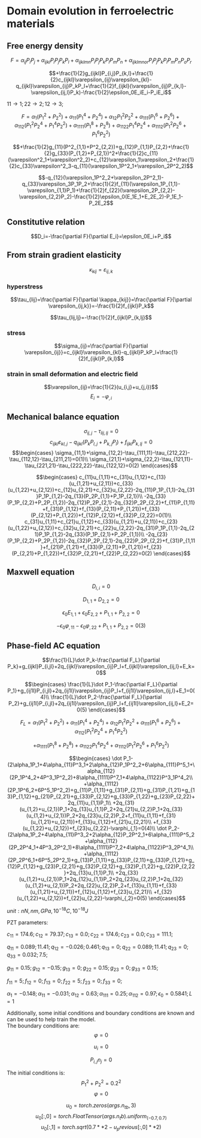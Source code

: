 # Domain evolution in ferroelectric materials
## Free energy density

$$F=\alpha_{ij}P_iP_j+\alpha_{ijkl}P_iP_jP_kP_l+\alpha_{ijklmn}P_iP_jP_kP_lP_mP_n+\alpha_{ijklmnor}P_iP_jP_kP_lP_mP_nP_oP_r$$

$$+\frac{1}{2}g_{ijkl}P_{i,j}P_{k,l}+\frac{1}{2}c_{ijkl}\varepsilon_{ij}\varepsilon_{kl}-q_{ijkl}\varepsilon_{ij}P_kP_l+\frac{1}{2}f_{ijkl}(\varepsilon_{ij}P_{k,l}-\varepsilon_{ij,l}P_k)-\frac{1}{2}\epsilon_0E_iE_i-P_iE_i$$

$11\to 1;22\to 2;12\to 3;$

$$F=\alpha_1(P^2_1+P^2_2)+\alpha_{11}(P^4_1+P^4_2)+\alpha_{12}P^2_1P^2_2+\alpha_{111}(P^6_1+P^6_2)+\alpha_{112}(P^2_1P^4_2+P^4_1P^2_2)+\alpha_{1111}(P^8_1+P^8_2)+\alpha_{1122}P^4_1P^4_2+\alpha_{1112}(P^2_1P^6_2+P^6_1P^2_2)$$

$$+\frac{1}{2}g_{11}(P^2_{1,1}+P^2_{2,2})+g_{12}P_{1,1}P_{2,2}+\frac{1}{2}g_{33}(P_{1,2}+P_{2,1})^2+\frac{1}{2}c_{11}(\varepsilon^2_1+\varepsilon^2_2)+c_{12}\varepsilon_1\varepsilon_2+\frac{1}{2}c_{33}\varepsilon^2_3-q_{11}(\varepsilon_1P^2_1+\varepsilon_2P^2_2)$$

$$-q_{12}(\varepsilon_1P^2_2+\varepsilon_2P^2_1)-q_{33}\varepsilon_3P_1P_2+\frac{1}{2}f_{11}(\varepsilon_1P_{1,1}-\varepsilon_{1,1}P_1)+\frac{1}{2}f_{22}(\varepsilon_2P_{2,2}-\varepsilon_{2,2}P_2)-\frac{1}{2}\epsilon_0(E_1E_1+E_2E_2)-P_1E_1-P_2E_2$$

## Constitutive relation

$$D_i=-\frac{\partial F}{\partial E_i}=\epsilon_0E_i+P_i$$

## From strain gradient elasticity

$$\kappa_{kij}=\varepsilon_{ij,k}$$

### hyperstress
$$\tau_{lij}=\frac{\partial F}{\partial \kappa_{kij}}=\frac{\partial F}{\partial \varepsilon_{ij,k}}=-\frac{1}{2}f_{ijkl}P_k$$

$$\tau_{lij,lj}=-\frac{1}{2}f_{ijkl}P_{k,lj}$$

### stress
$$\sigma_{ij}=\frac{\partial F}{\partial \varepsilon_{ij}}=c_{ijkl}\varepsilon_{kl}-q_{ijkl}P_kP_l+\frac{1}{2}f_{ijkl}P_{k,l}$$

### strain in small deformation and electric field
$$\varepsilon_{ij}=\frac{1}{2}(u_{i,j}+u_{j,i})$$
$$E_i=-\varphi_{,i}$$

## Mechanical balance equation

$$\sigma_{ij,j}-\tau_{lij,lj}=0$$
$$c_{ijkl}\varepsilon_{kl,j}-q_{ijkl}(P_kP_{l,j}+P_{k,j}P_l)+f_{ijkl}P_{k,lj}=0$$
$$\begin{cases}
\sigma_{11,1}+\sigma_{12,2}-\tau_{111,11}-\tau_{212,22}-\tau_{112,12}-\tau_{211,21}=0(1)\\
\sigma_{21,1}+\sigma_{22,2}-\tau_{121,11}-\tau_{221,21}-\tau_{222,22}-\tau_{122,12}=0(2)
\end{cases}$$

$$\begin{cases}
c_{11}u_{1,11}+c_{31}u_{1,12}+c_{13}(u_{1,21}+u_{2,11})+c_{33}(u_{1,22}+u_{2,12})+c_{12}u_{2,21}+c_{32}u_{2,22}-2q_{11}P_1P_{1,1}-2q_{31}P_1P_{1,2}-2q_{13}(P_2P_{1,1}+P_1P_{2,1})\\
-2q_{33}(P_1P_{2,2}+P_2P_{1,2})-2q_{12}P_2P_{2,1}-2q_{32}P_2P_{2,2}+f_{11}P_{1,11}+f_{31}P_{1,12}+f_{13}(P_{2,11}+P_{1,21})+f_{33}(P_{2,12}+P_{1,22})+f_{12}P_{2,12}+f_{32}P_{2,22}=0(1)\\
c_{31}u_{1,11}+c_{21}u_{1,12}+c_{33}(u_{1,21}+u_{2,11})+c_{23}(u_{1,22}+u_{2,12})+c_{32}u_{2,21}+c_{22}u_{2,22}-2q_{31}P_1P_{1,1}-2q_{21}P_1P_{1,2}-2q_{33}(P_1P_{2,1}+P_2P_{1,1})\\
-2q_{23}(P_1P_{2,2}+P_2P_{1,2})-2q_{32}P_2P_{2,1}-2q_{22}P_2P_{2,2}+f_{31}P_{1,11}+f_{21}P_{1,21}+f_{33}(P_{2,11}+P_{1,21})+f_{23}(P_{2,21}+P_{1,22})+f_{32}P_{2,21}+f_{22}P_{2,22}=0(2)
\end{cases}$$


## Maxwell equation

$$D_{i,i}=0$$

$$D_{1,1}+D_{2,2}=0$$

$$\epsilon_0E_{1,1}+\epsilon_0E_{2,2}+P_{1,1}+P_{2,2}=0$$

$$-\epsilon_0\varphi_{,11}-\epsilon_0\varphi_{,22}+P_{1,1}+P_{2,2}=0(3)$$

## Phase-field AC equation

$$\frac{1}{L}\dot P_k-\frac{\partial F_L}{\partial P_k}+g_{ijkl}P_{i,jl}+2q_{ijkl}\varepsilon_{ij}P_l+f_{ijkl}\varepsilon_{ij,l}+E_k=0$$

$$\begin{cases}
\frac{1}{L}\dot P_1-\frac{\partial F_L}{\partial P_1}+g_{ij1l}P_{i,jl}+2q_{ij1l}\varepsilon_{ij}P_l+f_{ij1l}\varepsilon_{ij,l}+E_1=0(4)\\
\frac{1}{L}\dot P_2-\frac{\partial F_L}{\partial P_2}+g_{ij1l}P_{i,jl}+2q_{ij1l}\varepsilon_{ij}P_l+f_{ij1l}\varepsilon_{ij,l}+E_2=0(5)
\end{cases}$$

$$F_L=\alpha_1(P^2_1+P^2_2)+\alpha_{11}(P^4_1+P^4_2)+\alpha_{12}P^2_1P^2_2+\alpha_{111}(P^6_1+P^6_2)+\alpha_{112}(P^2_1P^4_2+P^4_1P^2_2)$$

$$+\alpha_{1111}(P^8_1+P^8_2)+\alpha_{1122}P^4_1P^4_2+\alpha_{1112}(P^2_1P^6_2+P^6_1P^2_2)$$

$$\begin{cases}
\dot P_1-(2\alpha_1P_1+4\alpha_{11}P^3_1+2\alpha_{12}P_1P^2_2+6\alpha_{111}P^5_1+\alpha_{112}(2P_1P^4_2+4P^3_1P^2_2)+8\alpha_{1111}P^7_1+4\alpha_{1122}P^3_1P^4_2\\
+\alpha_{1112}(2P_1P^6_2+6P^5_1P^2_2)+g_{11}P_{1,11}+g_{31}P_{2,11}+g_{31}P_{1,21}+g_{13}P_{1,12}+g_{21}P_{2,21}+g_{33}P_{2,12}+g_{33}P_{1,22}+g_{23}P_{2,22}+2q_{11}u_{1,1}P_1\\
+2q_{31}(u_{1,2}+u_{2,1})P_1+2q_{13}u_{1,1}P_2+2q_{21}u_{2,2}P_1+2q_{33}(u_{1,2}+u_{2,1})P_2+2q_{23}u_{2,2}P_2+f_{11}u_{1,11}+f_{31}(u_{1,21}+u_{2,11})+f_{13}u_{1,12}+f_{21}u_{2,21}\\
+f_{33}(u_{1,22}+u_{2,12})+f_{23}u_{2,22}-\varphi_{,1}=0(4)\\
\dot P_2-(2\alpha_1P_2+4\alpha_{11}P^3_2+2\alpha_{12}P_2P^2_1+6\alpha_{111}P^5_2+\alpha_{112}(2P_2P^4_1+4P^3_2P^2_1)+8\alpha_{1111}P^7_2+4\alpha_{1122}P^3_2P^4_1\\
+\alpha_{1112}(2P_2P^6_1+6P^5_2P^2_1)+g_{13}P_{1,11}+g_{33}P_{2,11}+g_{33}P_{1,21}+g_{12}P_{1,12}+g_{23}P_{2,21}+g_{32}P_{2,12}+g_{32}P_{1,22}+g_{22}P_{2,22}+2q_{13}u_{1,1}P_1\\
+2q_{33}(u_{1,2}+u_{2,1})P_1+2q_{12}u_{1,1}P_2+2q_{23}u_{2,2}P_1+2q_{32}(u_{1,2}+u_{2,1})P_2+2q_{22}u_{2,2}P_2+f_{13}u_{1,11}+f_{33}(u_{1,21}+u_{2,11})+f_{12}u_{1,12}+f_{23}u_{2,21}\\
+f_{32}(u_{1,22}+u_{2,12})+f_{22}u_{2,22}-\varphi_{,2}=0(5)
\end{cases}$$

$unit:nN,nm,GPa,10^{-18}C,10^{-18}J$

PZT parameters:

$c_{11}=174.6;c_{12}=79.37;c_{13}=0.0;c_{22}=174.6;c_{23}=0.0;c_{33}=111.1;$

$q_{11}=0.089;11.41;q_{12}=-0.026; 0.461;q_{13}=0;q_{22}=0.089;11.41;q_{23}=0;q_{33}=0.032;7.5;$

$g_{11}=0.15;g_{12}=-0.15;g_{13}=0;g_{22}=0.15;g_{23}=0;g_{33}=0.15;$

$f_{11}=5;f_{12}=0;f_{13}=0;f_{22}=5;f_{23}=0;f_{33}=0;$

$\alpha_1=-0.148;\alpha_{11}=-0.031;\alpha_{12}=0.63;\alpha_{111}=0.25;\alpha_{112}=0.97;\epsilon_0=0.5841;L=1$

Additionally, some initial conditions and boundary conditions are known and can be used to help train the model.  
The boundary conditions are:
$$\varphi =0 $$

$$u_i = 0$$

$$P_{i,j}n_j=0$$

The initial conditions is:
$$P^2_1+P^2_2=0.2^2$$
$$\varphi =0 $$

$$u_0 = torch.zeros(args.n_{tb}, 3)$$
$$u_0[:, 0] = torch.FloatTensor(args.n_tb).uniform_(-0.7, 0.7)$$
$$u_0[:, 1] = torch.sqrt(0.7 ** 2 - u_previous[:, 0] ** 2)$$
